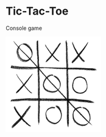 # Tic-Tac-Toe
Console game

<img src="https://raw.githubusercontent.com/Olorini/TicTacToe/master/src/main/resources/img/game.jpg" width="250" height="250" alt="TicTacToe">


